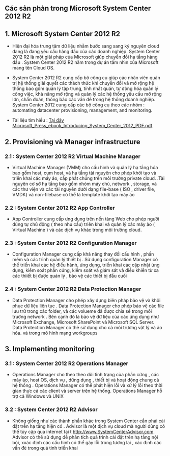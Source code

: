 


## Các sản phàn trong Microsoft System Center 2012 R2


## 1. Microsoft System Center 2012 R2

- Hiện đại hóa trung tâm dữ liệu nhằm bước sang sang kỷ nguyên cloud đang là đang yêu cầu hàng đầu của các doanh nghiệp.  System Center 2012 R2 là một giải pháp của Microsoft giúp chuyển đổi hạ tầng hàng đầu .  System Center 2012 R2 năm trong dự án tầm nhìn của Microsoft mang tên Cloud OS. 
- System Center 2012 R2 cung cấp  bộ công cụ giúp các nhân viên quản trị hệ thống giải quyết các thách thức khi chuyển đổi và mở rộng hệ thống bao gồm quản lý tập trung, tính nhất quán,  tự động hóa quản lý công việc, khả năng mở rộng và quản lý các hệ thống yêu cầu mở rộng lớn, chẩn đoán, thông báo các vấn đề trong hệ thống doanh nghiệp. System Center 2012 cung cấp các bộ công cụ theo các nhóm :  automating datacenter provisioning, management, and monitoring.  


- Tài liệu tìm hiểu : [Tại đây Microsoft_Press_ebook_Introducing_System_Center_2012_PDF.pdf ](./Microsoft_Press_ebook_Introducing_System_Center_2012_PDF.pdf)


## 2. Provisioning và Manager infrastructure

### 2.1 : System Center 2012 R2 Virtual Machine Manager

- Virtual Machine Manager (VMM) cho cấu hình và quản lý hạ tầng hóa bao gồm host, cụm host,  và hạ tầng tài nguyên cho phép khởi tạo và triển khai các máy ảo,  cấp phát chúng trên môi trường private cloud. .Tài nguyên cơ sở hạ tầng bao gồm nhóm máy chủ, network , storage, và các thư viện và các tài nguyên dưới dạng file-base ( ISO , driver file, VMDK) và non-filebase có thể là template khởi tạo máy ảo

### 2.2 : System Center 2012 R2 App Controller

- App Controller cung cấp ưng dụng trên nền tảng Web cho phép người dùng tự chủ động ( theo nhu cầu) triên khai và quản lý các máy ảo ( Virtual Machine  )  và các dịch vụ khác trong môi trường cloud. 


### 2.3 : System Center 2012 R2  Configuration Manager

- Configuration Manager cung cấp khả năng thay đổi cấu hình , phần mềm và các trình quản lý thiết bị . Sử dụng configuration Manager  có thể triển khai các hệ điều hành, ứng dụng, triển khai các cập nhật ứng dụng, kiểm soát phần cứng, kiểm soát và giám sát  và điều khiển từ xa các thiiết bị được quản lý , bảo vệ các thiết bị đầu cuối 


### 2.4 : System Center 2012 R2 Data Protection Manager

- Data Protection Manager cho phép xây dựng biên pháp bảo vệ và khôi phục dữ liệu liên tục . Data Protection Manager cho phép bảo vệ các file lưu trữ trong các folder,  và các volueme đã được chia sẻ trong môi trường network . Bên cạnh đó là bảo vệ dữ liệu của các ứng dụng như Microsoft Exchange, Microsoft SharePoint và  Microsoft SQL Server. Data Protection Manager có thẻ sử dụng cho cả môi trường vật lý và ảo hóa.  và trong mô hình mạng workgroups


## 3. Implementing monitoring


### 3.1 : System Center 2012 R2  Operations Manager

- Operations Manager cho theo theo dõi tình trạng của phần cứng , các mảy ảo, host OS,  dịch vụ , dứng dụng , thiết bị và hoạt động chung cả hệ thống .  Operations Manager có thể phát hiện lỗi và xử lý lỗi theo thời gian thực cả các client và server trên hệ thống.  Operations Manager  hỗ trợ cả Windows và UNIX 

### 3.2 : System Center 2012 R2 Advisor

- Không giống như các thành phần khác trong System Center cần phải cài đặt trên hạ tầng hiện có . Advisor là một dịch vụ cloud mà người dùng có thể tủy cập qua internet tại t http://www.SystemCenterAdvisor.com.   Advisor có thể sử dụng để phân tích quá trình cài đặt trên hạ tầng nội bội, xxác định các cấu hình có thể gây lỗi trong tương lai , xác định các vấn đè trong quá tình triển khai 

